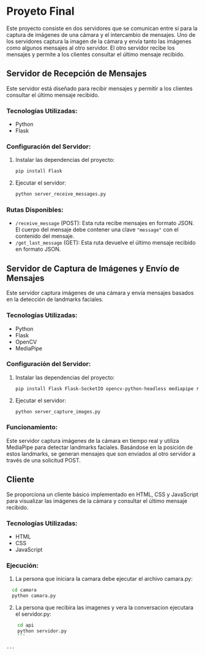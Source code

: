 
# Proyeto Final

Este proyecto consiste en dos servidores que se comunican entre sí para la captura de imágenes de una cámara y el intercambio de mensajes. Uno de los servidores captura la imagen de la cámara y envía tanto las imágenes como algunos mensajes al otro servidor. El otro servidor recibe los mensajes y permite a los clientes consultar el último mensaje recibido.

## Servidor de Recepción de Mensajes

Este servidor está diseñado para recibir mensajes y permitir a los clientes consultar el último mensaje recibido.

### Tecnologías Utilizadas:
- Python
- Flask

### Configuración del Servidor:
1. Instalar las dependencias del proyecto:
    ```bash
    pip install Flask
    ```

2. Ejecutar el servidor:
    ```bash
    python server_receive_messages.py
    ```

### Rutas Disponibles:
- `/receive_message` (POST): Esta ruta recibe mensajes en formato JSON. El cuerpo del mensaje debe contener una clave `"message"` con el contenido del mensaje.
- `/get_last_message` (GET): Esta ruta devuelve el último mensaje recibido en formato JSON.

## Servidor de Captura de Imágenes y Envío de Mensajes

Este servidor captura imágenes de una cámara y envía mensajes basados en la detección de landmarks faciales.

### Tecnologías Utilizadas:
- Python
- Flask
- OpenCV
- MediaPipe

### Configuración del Servidor:
1. Instalar las dependencias del proyecto:
    ```bash
    pip install Flask Flask-SocketIO opencv-python-headless mediapipe requests
    ```

2. Ejecutar el servidor:
    ```bash
    python server_capture_images.py
    ```

### Funcionamiento:
Este servidor captura imágenes de la cámara en tiempo real y utiliza MediaPipe para detectar landmarks faciales. Basándose en la posición de estos landmarks, se generan mensajes que son enviados al otro servidor a través de una solicitud POST.

## Cliente

Se proporciona un cliente básico implementado en HTML, CSS y JavaScript para visualizar las imágenes de la cámara y consultar el último mensaje recibido.

### Tecnologías Utilizadas:
- HTML
- CSS
- JavaScript

### Ejecución:
1. La persona que iniciara la camara debe ejecutar el archivo camara.py:
   
  ```bash
    cd camara
    python camara.py
  ```
2. La persona que recibira las imagenes y vera la conversacion ejecutara el servidor.py:
```bash
    cd api
    python servidor.py
    ```

---


